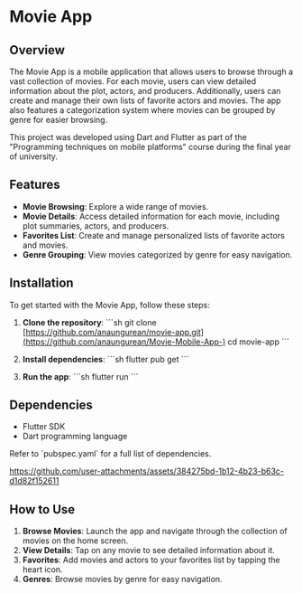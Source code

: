 # Movie App

## Overview
The Movie App is a mobile application that allows users to browse through a vast collection of movies. For each movie, users can view detailed information about the plot, actors, and producers. Additionally, users can create and manage their own lists of favorite actors and movies. The app also features a categorization system where movies can be grouped by genre for easier browsing.

This project was developed using Dart and Flutter as part of the "Programming techniques on mobile platforms" course during the final year of university.

## Features
- **Movie Browsing**: Explore a wide range of movies.
- **Movie Details**: Access detailed information for each movie, including plot summaries, actors, and producers.
- **Favorites List**: Create and manage personalized lists of favorite actors and movies.
- **Genre Grouping**: View movies categorized by genre for easy navigation.

## Installation
To get started with the Movie App, follow these steps:

1. **Clone the repository**:
   \`\`\`sh
   git clone [https://github.com/anaungurean/movie-app.git](https://github.com/anaungurean/Movie-Mobile-App-)
   cd movie-app
   \`\`\`

2. **Install dependencies**:
   \`\`\`sh
   flutter pub get
   \`\`\`

3. **Run the app**:
   \`\`\`sh
   flutter run
   \`\`\`

## Dependencies
- Flutter SDK
- Dart programming language

Refer to \`pubspec.yaml\` for a full list of dependencies.

https://github.com/user-attachments/assets/384275bd-1b12-4b23-b63c-d1d82f152611



## How to Use
1. **Browse Movies**: Launch the app and navigate through the collection of movies on the home screen.
2. **View Details**: Tap on any movie to see detailed information about it.
3. **Favorites**: Add movies and actors to your favorites list by tapping the heart icon.
4. **Genres**: Browse movies by genre for easy navigation.
